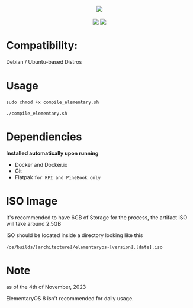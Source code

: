 <p align="center"> 
<picture>
   <source media="(prefers-color-scheme: dark)" srcset="https://github.com/elementary/brand/blob/master/logomark-white.png?raw=true" width="256">
   <source media="(prefers-color-scheme: light)" srcset="https://github.com/elementary/brand/blob/master/logomark-black.png?raw=true" width="256">
   <img src="https://github.com/HackZy01/Images/blob/main/desktop-dark.png" width="420" height="240">
</picture
</p>

<p align="center"> 
<img align="center" src="https://img.shields.io/badge/Current%20ElementaryOS%20Stable%20Version-7.1-3689e6?style=style=flat"> 
<img align="center" src="https://img.shields.io/badge/Script%20Version%20-1.06-a56de2?style=style=flat"> 
</p>

# Compatibility:
Debian / Ubuntu-based Distros
  
# Usage
```
sudo chmod +x compile_elementary.sh
```
```
./compile_elementary.sh
```
# Dependiencies
**Installed automatically upon running**
- Docker and Docker.io
- Git
- Flatpak ```for RPI and PineBook only```
  
# ISO Image
It's recommended to have 6GB of Storage for the process, the artifact ISO will take around 2.5GB

ISO should be located inside a directory looking like this

```/os/builds/[architecture]/elementaryos-[version].[date].iso```
    


# Note
as of the 4th of November, 2023

ElementaryOS 8 isn't recommended for daily usage.

